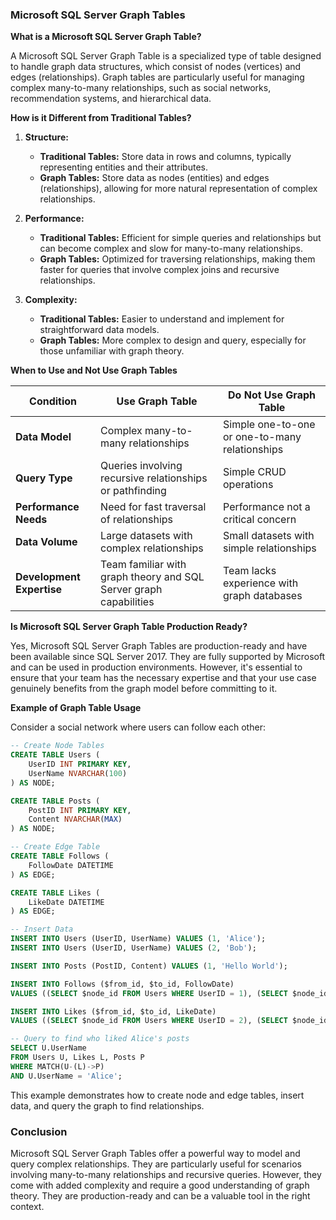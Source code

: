 ### Microsoft SQL Server Graph Tables

**What is a Microsoft SQL Server Graph Table?**

A Microsoft SQL Server Graph Table is a specialized type of table designed to handle graph data structures, which consist of nodes (vertices) and edges (relationships). Graph tables are particularly useful for managing complex many-to-many relationships, such as social networks, recommendation systems, and hierarchical data.

**How is it Different from Traditional Tables?**

1. **Structure:**
   - **Traditional Tables:** Store data in rows and columns, typically representing entities and their attributes.
   - **Graph Tables:** Store data as nodes (entities) and edges (relationships), allowing for more natural representation of complex relationships.

2. **Performance:**
   - **Traditional Tables:** Efficient for simple queries and relationships but can become complex and slow for many-to-many relationships.
   - **Graph Tables:** Optimized for traversing relationships, making them faster for queries that involve complex joins and recursive relationships.

3. **Complexity:**
   - **Traditional Tables:** Easier to understand and implement for straightforward data models.
   - **Graph Tables:** More complex to design and query, especially for those unfamiliar with graph theory.

**When to Use and Not Use Graph Tables**

| Condition | Use Graph Table | Do Not Use Graph Table |
|-----------|-----------------|------------------------|
| **Data Model** | Complex many-to-many relationships | Simple one-to-one or one-to-many relationships |
| **Query Type** | Queries involving recursive relationships or pathfinding | Simple CRUD operations |
| **Performance Needs** | Need for fast traversal of relationships | Performance not a critical concern |
| **Data Volume** | Large datasets with complex relationships | Small datasets with simple relationships |
| **Development Expertise** | Team familiar with graph theory and SQL Server graph capabilities | Team lacks experience with graph databases |

**Is Microsoft SQL Server Graph Table Production Ready?**

Yes, Microsoft SQL Server Graph Tables are production-ready and have been available since SQL Server 2017. They are fully supported by Microsoft and can be used in production environments. However, it's essential to ensure that your team has the necessary expertise and that your use case genuinely benefits from the graph model before committing to it.

**Example of Graph Table Usage**

Consider a social network where users can follow each other:

```sql
-- Create Node Tables
CREATE TABLE Users (
    UserID INT PRIMARY KEY,
    UserName NVARCHAR(100)
) AS NODE;

CREATE TABLE Posts (
    PostID INT PRIMARY KEY,
    Content NVARCHAR(MAX)
) AS NODE;

-- Create Edge Table
CREATE TABLE Follows (
    FollowDate DATETIME
) AS EDGE;

CREATE TABLE Likes (
    LikeDate DATETIME
) AS EDGE;

-- Insert Data
INSERT INTO Users (UserID, UserName) VALUES (1, 'Alice');
INSERT INTO Users (UserID, UserName) VALUES (2, 'Bob');

INSERT INTO Posts (PostID, Content) VALUES (1, 'Hello World');

INSERT INTO Follows ($from_id, $to_id, FollowDate)
VALUES ((SELECT $node_id FROM Users WHERE UserID = 1), (SELECT $node_id FROM Users WHERE UserID = 2), GETDATE());

INSERT INTO Likes ($from_id, $to_id, LikeDate)
VALUES ((SELECT $node_id FROM Users WHERE UserID = 2), (SELECT $node_id FROM Posts WHERE PostID = 1), GETDATE());

-- Query to find who liked Alice's posts
SELECT U.UserName
FROM Users U, Likes L, Posts P
WHERE MATCH(U-(L)->P)
AND U.UserName = 'Alice';
```

This example demonstrates how to create node and edge tables, insert data, and query the graph to find relationships.

### Conclusion

Microsoft SQL Server Graph Tables offer a powerful way to model and query complex relationships. They are particularly useful for scenarios involving many-to-many relationships and recursive queries. However, they come with added complexity and require a good understanding of graph theory. They are production-ready and can be a valuable tool in the right context.